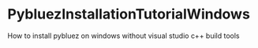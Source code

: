 # PybluezInstallationTutorialWindows
How to install pybluez on windows without visual studio c++ build tools
